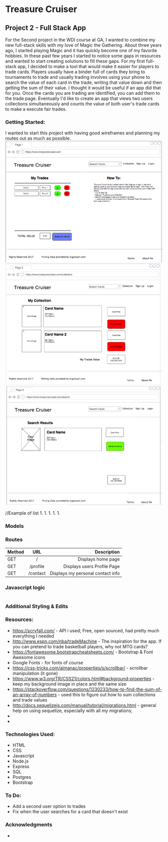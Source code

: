 # Treasure Cruiser
## Project 2 - Full Stack App

For the Second project in the WDI course at GA, I wanted to combine my new full-stack skills with my love of Magic the Gathering.
About three years ago, I started playing Magic and it has quickly become one of my favorite hobbies. In these past few years I started to notice some gaps in resources and wanted to start creating solutions to fill these gaps. For my first full-stack app, I decided to make a tool that would make it easier for players to trade cards. Players usually have a binder full of cards they bring to tournaments to trade and usually trading involves using your phone to search the value of each card in the trade, writing that value down and then getting the sum of their value. I thought it would be useful if an app did that for you. Once the cards you are trading are identified, you can add them to the trade page. Eventually I'd like to create an app that views two users collections simultaneously and counts the value of both user's trade cards to make a execute fair trades.

### Getting Started:
I wanted to start this project with having good wireframes and planning my routes out as much as possible.
![alt text](/public/img/wireframe1.png)
![alt text](/public/img/wireframe2.png)
![alt text](/public/img/wireframe3.png)

//Example of list
1. 
1. 
1. 
1. 
1. 

### Models

### Routes
| Method | URL           | Description  |
| ------ |:-------------:| ------------:|
| GET    | /             | Displays home page        |
| GET    | /profile      | Displays users Profile Page |
| GET    | /contact      | Displays my personal contact info    |

### Javascript logic
```

```



### Additional Styling & Edits




### Resources:
* https://scryfall.com/ - API i used; Free, open sourced, had pretty much everything I needed
* http://www.espn.com/nba/tradeMachine - The inspiration for the app. If you can pretend to trade basketball players, why not MTG cards?
* https://fontawesome.bootstrapcheatsheets.com/ - Bootstrap & Font Awesome icons
* Google Fonts - for fonts of course
* https://css-tricks.com/almanac/properties/s/scrollbar/ - scrollbar manipulation (it gone)
* https://www.w3.org/TR/CSS21/colors.html#background-properties - keep my background image in place and the same size
* https://stackoverflow.com/questions/1230233/how-to-find-the-sum-of-an-array-of-numbers - used this to figure out how to sum collections and trade values
* http://docs.sequelizejs.com/manual/tutorial/migrations.html - general help on using sequelize, especially with all my migrations;
* 
* 


### Technologies Used:
* HTML
* CSS
* Javascript
* Node.js
* Express
* SQL
* Postgres
* Bootstrap

### To Do:
* Add a second user option to trades
* Fix when the user searches for a card that doesn't exist

### Acknowledgments
* 
